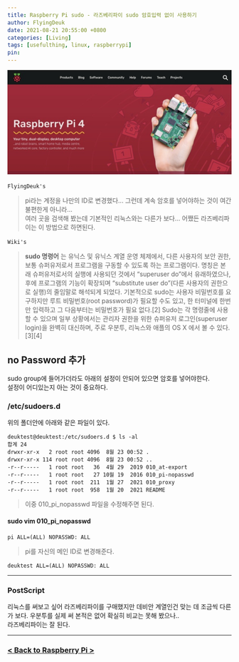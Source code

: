```yaml
---
title: Raspberry Pi sudo - 라즈베리파이 sudo 암호입력 없이 사용하기
author: FlyingDeuk
date: 2021-08-21 20:55:00 +0800
categories: [Living]
tags: [usefulthing, linux, raspberrypi]
pin:
---
```


![pi](/img/living/pi/pi.jpg)

`FlyingDeuk's`
> pi라는 계정을 나만의 ID로 변경했다... 그런데 계속 암호를 넣어야하는 것이 여간 불편한게 아니라...<br>
여러 곳을 검색해 봤는데 기본적인 리눅스와는 다른가 보다... 어쨌든 라즈베리파이는 이 방법으로 하면된다.

`Wiki's`
>**sudo 명령어** 는 유닉스 및 유닉스 계열 운영 체제에서, 다른 사용자의 보안 권한, 보통 슈퍼유저로서 프로그램을 구동할 수 있도록 하는 프로그램이다. 명칭은 본래 슈퍼유저로서의 실행에 사용되던 것에서 “superuser do”에서 유래하였으나, 후에 프로그램의 기능이 확장되며 “substitute user do”(다른 사용자의 권한으로 실행)의 줄임말로 해석되게 되었다. 기본적으로 sudo는 사용자 비밀번호를 요구하지만 루트 비밀번호(root password)가 필요할 수도 있고, 한 터미널에 한번만 입력하고 그 다음부터는 비밀번호가 필요 없다.[2] Sudo는 각 명령줄에 사용할 수 있으며 일부 상황에서는 관리자 권한을 위한 슈퍼유저 로그인(superuser login)을 완벽히 대신하며, 주로 우분투, 리눅스와 애플의 OS X 에서 볼 수 있다.[3][4]

## no Password 추가
sudo group에 들어가더라도 아래의 설정이 안되어 있으면 암호를 넣어야한다. <br>
설정이 어디있는지 아는 것이 중요하다.

### /etc/sudoers.d
위의 폴더안에 아래와 같은 파일이 있다.

```
deuktest@deuktest:/etc/sudoers.d $ ls -al
합계 24
drwxr-xr-x   2 root root 4096  8월 23 00:52 .
drwxr-xr-x 114 root root 4096  8월 23 00:52 ..
-r--r-----   1 root root   36  4월 29  2019 010_at-export
-r--r-----   1 root root   27 10월 19  2016 010_pi-nopasswd
-r--r-----   1 root root  211  1월 27  2021 010_proxy
-r--r-----   1 root root  958  1월 20  2021 README
```
>이중 010_pi_nopasswd 파일을 수정해주면 된다.

#### sudo vim 010_pi_nopasswd
```
pi ALL=(ALL) NOPASSWD: ALL
```
>pi를 자신의 메인 ID로 변경해준다.

```
deuktest ALL=(ALL) NOPASSWD: ALL
```

----

### PostScript
리눅스를 써보고 싶어 라즈베리파이를 구매했지만 데비안 계열인건 맞는 데 조금씩 다른가 보다. 우분투를 실제 써 본적은 없어 확실히 비교는 못해 봤으나.. <br>
라즈베리파이는 잘 된다.

-----------

### [< Back to Raspberry Pi >](/posts/RaspberryPi/)
